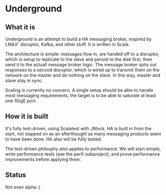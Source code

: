 Underground
===========

What it is
----------

Underground is an attempt to build a HA messaging broker, inspired by LMAX' disruptor,
Kafka, and other stuff. It is written in Scala. 

The architecture is simple: messages flow in, are handed off to a disruptor, which is
setup to replicate to the slave and persist to the disk first, then send it to the
actuall message broker logic. The message broker spits out responses to a second
disruptor, which is wired up to transmit them on the network on the master and 
do nothing on the slave. In this way, master and slave stay in sync. 

Scaling is currently no concern. A single setup should be able to handle most messaging
requirements, the target is to be able to saturate at least one 1GigE port.

How it is built
---------------

It's fully test-driven, using Scalatest with JMock. HA is built in from the start, 
not slapped on as an afterthought as many messaging products seem to have been done. HA
also will be fully tested.

The test-driven philosphy also applies to performance. We will start simple, write performance
tests (see the perf/ subproject), and prove performance improvements before applying them.

Status
------
Not even alpha :)


